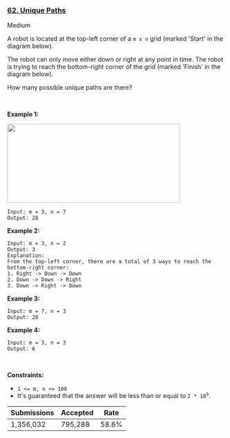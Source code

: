 ### [62. Unique Paths](https://leetcode.com/problems/unique-paths/)

Medium

A robot is located at the top-left corner of a `` m x n `` grid (marked 'Start' in the diagram below).

The robot can only move either down or right at any point in time. The robot is trying to reach the bottom-right corner of the grid (marked 'Finish' in the diagram below).

How many possible unique paths are there?

 

__Example 1:__

<img src="https://assets.leetcode.com/uploads/2018/10/22/robot_maze.png" style="width: 400px; height: 183px;"/>

```
Input: m = 3, n = 7
Output: 28
```

__Example 2:__

```
Input: m = 3, n = 2
Output: 3
Explanation:
From the top-left corner, there are a total of 3 ways to reach the bottom-right corner:
1. Right -> Down -> Down
2. Down -> Down -> Right
3. Down -> Right -> Down
```

__Example 3:__

```
Input: m = 7, n = 3
Output: 28
```

__Example 4:__

```
Input: m = 3, n = 3
Output: 6
```

 

__Constraints:__

*   `` 1 <= m, n <= 100 ``
*   It's guaranteed that the answer will be less than or equal to <code>2 * 10<sup>9</sup></code>.

| Submissions    | Accepted     | Rate   |
| -------------- | ------------ | ------ |
| 1,356,032 | 795,288 | 58.6% |